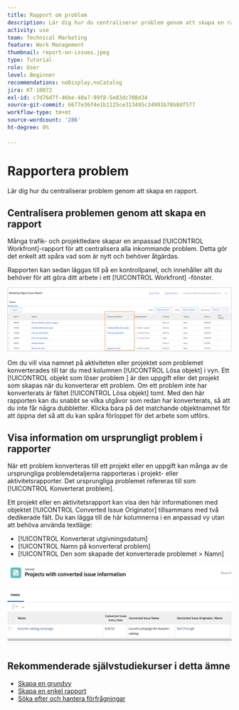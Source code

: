 ```yaml
---
title: Rapport om problem
description: Lär dig hur du centraliserar problem genom att skapa en rapport.
activity: use
team: Technical Marketing
feature: Work Management
thumbnail: report-on-issues.jpeg
type: Tutorial
role: User
level: Beginner
recommendations: noDisplay,noCatalog
jira: KT-10072
exl-id: c7d76d7f-46be-40a7-99f8-5e83dc708d34
source-git-commit: 6677e36f4e1b1125ce313495c34991b78b8df577
workflow-type: tm+mt
source-wordcount: '286'
ht-degree: 0%

---
```


# Rapportera problem

Lär dig hur du centraliserar problem genom att skapa en rapport.

## Centralisera problemen genom att skapa en rapport

Många trafik- och projektledare skapar en anpassad [!UICONTROL Workfront]-rapport för att centralisera alla inkommande problem. Detta gör det enkelt att spåra vad som är nytt och behöver åtgärdas.

Rapporten kan sedan läggas till på en kontrollpanel, och innehåller allt du behöver för att göra ditt arbete i ett [!UICONTROL Workfront] -fönster.

![En bild av kolumnen [!UICONTROL Lösa objekt] i en problemrapport.](assets/18-resolving-object-report.png)

Om du vill visa namnet på aktiviteten eller projektet som problemet konverterades till tar du med kolumnen [!UICONTROL Lösa objekt] i vyn. Ett [!UICONTROL objekt som löser problem ] är den uppgift eller det projekt som skapas när du konverterar ett problem. Om ett problem inte har konverterats är fältet [!UICONTROL Lösa objekt] tomt. Med den här rapporten kan du snabbt se vilka utgåvor som redan har konverterats, så att du inte får några dubbletter. Klicka bara på det matchande objektnamnet för att öppna det så att du kan spåra förloppet för det arbete som utförs.

## Visa information om ursprungligt problem i rapporter

När ett problem konverteras till ett projekt eller en uppgift kan många av de ursprungliga problemdetaljerna rapporteras i projekt- eller aktivitetsrapporter. Det ursprungliga problemet refereras till som [!UICONTROL Konverterat problem].

Ett projekt eller en aktivitetsrapport kan visa den här informationen med objektet [!UICONTROL Converted Issue Originator] tillsammans med två dedikerade fält. Du kan lägga till de här kolumnerna i en anpassad vy utan att behöva använda textläge:

* [!UICONTROL Konverterat utgivningsdatum]
* [!UICONTROL Namn på konverterat problem]
* [!UICONTROL Den som skapade det konverterade problemet > Namn]

![En bild av information om problemrapportering.](assets/19-text-mode-reporting-for-issues.png)


## Rekommenderade självstudiekurser i detta ämne

* [Skapa en grundvy](/help/reporting/basic-reporting/create-a-basic-view.md)
* [Skapa en enkel rapport](/help/reporting/basic-reporting/create-a-simple-report.md)
* [Söka efter och hantera förfrågningar](/help/manage-work/issues-requests/find-requests.md)

